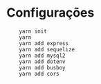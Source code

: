 # Configurações

        yarn init
        yarn
        yarn add express
        yarn add sequelize
        yarn add mysql2
        yarn add dotenv
        yarn add busboy
        yarn add cors